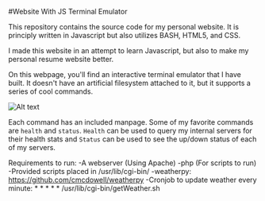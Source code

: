 #Website With JS Terminal Emulator

This repository contains the source code for my personal website. It is principly written in Javascript but also utilizes BASH, HTML5, and CSS. 

I made this website in an attempt to learn Javascript, but also to make my personal resume website better.

On this webpage, you'll find an interactive terminal emulator that I have built. It doesn't have an artificial filesystem attached to it, but it supports a series of cool commands.

![Alt text](https://raw.githubusercontent.com/zimmertr/Website-With-JS-Terminal-Emulator/blob/master/Files/screenshot.png "Terminal Emulator")

Each command has an included manpage. Some of my favorite commands are `health` and `status`. `Health` can be used to query my internal servers for their health stats and `Status` can be used to see the up/down status of each of my servers. 


Requirements to run:
-A webserver (Using Apache)
-php (For scripts to run)
-Provided scripts placed in /usr/lib/cgi-bin/
-weatherpy: https://github.com/cmcdowell/weatherpy
-Cronjob to update weather every minute: * * * * * /usr/lib/cgi-bin/getWeather.sh
